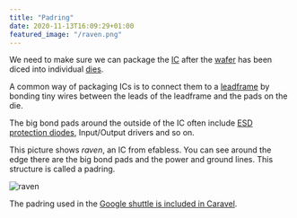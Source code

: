 ```yaml
---
title: "Padring"
date: 2020-11-13T16:09:29+01:00
featured_image: "/raven.png"
---
```


We need to make sure we can package the [IC](/terminology/ic) after the [wafer](/terminology/wafer) has been diced into individual [dies](/terminology/die).

A common way of packaging ICs is to connect them to a [leadframe](/terminology/die#leadframe) by bonding tiny wires between the leads of the leadframe and the pads on the die.

The big bond pads around the outside of the IC often include [ESD protection diodes](https://en.wikipedia.org/wiki/Electrostatic_discharge), Input/Output drivers and so on.

This picture shows _raven_, an IC from efabless. You can see around the edge there are the big bond pads and the power and ground lines. This structure is called a padring.

![raven](/raven.png)

The padring used in the [Google shuttle is included in Caravel](/terminology/shuttle#caravel).
